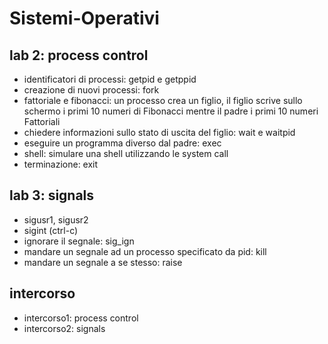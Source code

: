 # Sistemi-Operativi
## lab 2: process control
- identificatori di processi: getpid e getppid
- creazione di nuovi processi: fork
- fattoriale e fibonacci: un processo crea un figlio, il figlio scrive sullo schermo i primi 10 numeri di Fibonacci mentre il padre i primi 10 numeri Fattoriali
- chiedere informazioni sullo stato di uscita del figlio: wait e waitpid
- eseguire un programma diverso dal padre: exec
- shell: simulare una shell utilizzando le system call
- terminazione: exit

## lab 3: signals
- sigusr1, sigusr2
- sigint (ctrl-c)
- ignorare il segnale: sig_ign 
- mandare un segnale ad un processo specificato da pid: kill
- mandare un segnale a se stesso: raise

## intercorso
- intercorso1: process control
- intercorso2: signals
